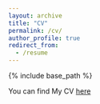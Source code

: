 ```yaml
---
layout: archive
title: "CV"
permalink: /cv/
author_profile: true
redirect_from:
  - /resume
---
```


{% include base_path %}

You can find My CV [here]([https://drive.google.com/file/d/1LZ6xGmJ8BnIjT4WpB_He4Djom9lFbLrd/view?usp=sharing](https://drive.google.com/file/d/1NOPeURVSe-yHdTUCBhyFmnbOst3ld0Q2/view?usp=share_link))





